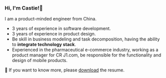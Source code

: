 ### Hi, I'm Castie!👋

I am a product-minded engineer from China.

- 3 years of experience in software development.
- 3 years of experience in product design.
- Be skill in business modeling and task decomposition, having the ability to **integrate technology stack**.
- Experienced in the pharmaceutical e-commerce industry, working as a product manager for CR J1.com, be responsible for the functionality and design of mobile products.

🔗 If you want to know more, please <a href="https://github.com/coderZsq/coderZsq/raw/master/RESUME.pdf" download="Resume-Zhu_Shuangquan.pdf">download</a> the resume.
